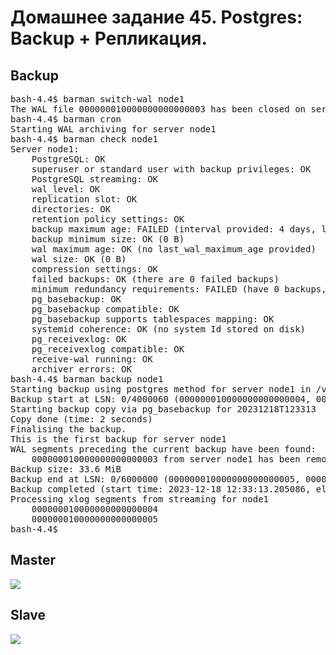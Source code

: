 # Домашнее задание 45.  Postgres: Backup + Репликация.

## Backup
<pre>
bash-4.4$ barman switch-wal node1
The WAL file 000000010000000000000003 has been closed on server 'node1'
bash-4.4$ barman cron
Starting WAL archiving for server node1
bash-4.4$ barman check node1
Server node1:
	PostgreSQL: OK
	superuser or standard user with backup privileges: OK
	PostgreSQL streaming: OK
	wal_level: OK
	replication slot: OK
	directories: OK
	retention policy settings: OK
	backup maximum age: FAILED (interval provided: 4 days, latest backup age: No available backups)
	backup minimum size: OK (0 B)
	wal maximum age: OK (no last_wal_maximum_age provided)
	wal size: OK (0 B)
	compression settings: OK
	failed backups: OK (there are 0 failed backups)
	minimum redundancy requirements: FAILED (have 0 backups, expected at least 1)
	pg_basebackup: OK
	pg_basebackup compatible: OK
	pg_basebackup supports tablespaces mapping: OK
	systemid coherence: OK (no system Id stored on disk)
	pg_receivexlog: OK
	pg_receivexlog compatible: OK
	receive-wal running: OK
	archiver errors: OK
bash-4.4$ barman backup node1
Starting backup using postgres method for server node1 in /var/lib/barman/node1/base/20231218T123313
Backup start at LSN: 0/4000060 (000000010000000000000004, 00000060)
Starting backup copy via pg_basebackup for 20231218T123313
Copy done (time: 2 seconds)
Finalising the backup.
This is the first backup for server node1
WAL segments preceding the current backup have been found:
	000000010000000000000003 from server node1 has been removed
Backup size: 33.6 MiB
Backup end at LSN: 0/6000000 (000000010000000000000005, 00000000)
Backup completed (start time: 2023-12-18 12:33:13.205086, elapsed time: 2 seconds)
Processing xlog segments from streaming for node1
	000000010000000000000004
	000000010000000000000005
bash-4.4$ 
</pre>

## Master
![](master.jpg)

## Slave
![](slave.jpg)
